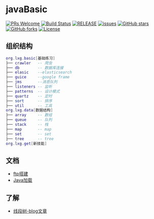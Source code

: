 # javaBasic

[![PRs Welcome](https://img.shields.io/badge/PRs-welcome-brightgreen.svg)](https://github.com/xuegangliu/javaBasic/pulls)
[![Build Status](https://travis-ci.org/xuegangliu/javaBasic.svg?branch=master)](https://travis-ci.org/xuegangliu/javaBasic)
[![RELEASE](https://img.shields.io/github/release/xuegangliu/javaBasic.svg)](https://github.com/xuegangliu/javaBasic/releases)
[![issues](https://img.shields.io/github/issues/xuegangliu/javaBasic.svg)](https://github.com/xuegangliu/javaBasic/issues)
[![GitHub stars](https://img.shields.io/github/stars/xuegangliu/javaBasic.svg?style=social&label=Stars)](https://github.com/xuegangliu/javaBasic)
[![GitHub forks](https://img.shields.io/github/forks/xuegangliu/javaBasic.svg?style=social&label=Fork)](https://github.com/xuegangliu/javaBasic)
[![License](https://img.shields.io/badge/license-MIT-blue.svg)](LICENSE)

## 组织结构

``` lua
org.lxg.basic[基础练习]
├── crawler   -- 爬虫
├── db        -- 数据库连接
├── elasic    --elasticsearch
├── guice     --google frame
├── jms       --消息队列
├── listeners -- 监听
├── patterns  -- 设计模式
├── quartz    -- 定时
├── sort      -- 排序
├── util      -- 工具
org.lxg.data[数据结构]
├── array     -- 数组
├── queue     -- 队列
├── stack     -- 栈
├── map       -- map
├── set       -- set
├── tree      -- tree
org.lxg.get[新技能]
```

## 文档

- [ftp搭建](doc/docker-ftp.md)
- [Java加载](doc/java-classloader.md)

## 了解
- [线段树-blog文章](https://blog.csdn.net/johnny901114/article/details/80643017)

